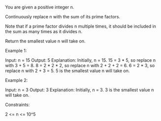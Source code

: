 You are given a positive integer n.

Continuously replace n with the sum of its prime factors.


Note that if a prime factor divides n multiple times, it should be included
in the sum as many times as it divides n.


Return the smallest value n will take on.


Example 1:


Input: n = 15
Output: 5
Explanation: Initially, n = 15.
15 = 3 * 5, so replace n with 3 + 5 = 8.
8 = 2 * 2 * 2, so replace n with 2 + 2 + 2 = 6.
6 = 2 * 3, so replace n with 2 + 3 = 5.
5 is the smallest value n will take on.


Example 2:


Input: n = 3
Output: 3
Explanation: Initially, n = 3.
3 is the smallest value n will take on.



Constraints:


2 <= n <= 10^5




